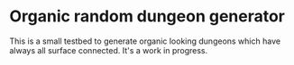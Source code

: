 # Organic random dungeon generator

This is a small testbed to generate organic looking dungeons which have always all surface connected.
It's a work in progress.